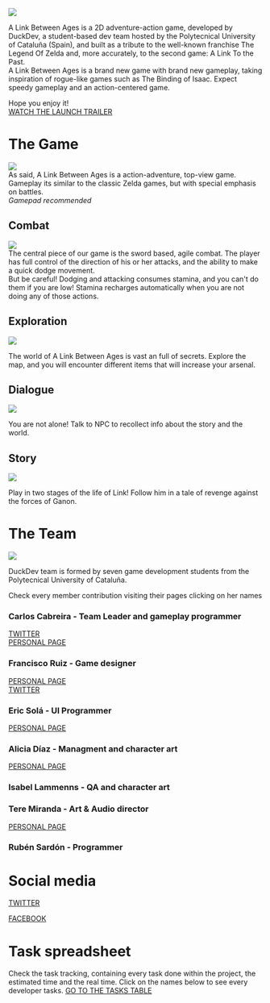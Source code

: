
![](https://fotos.subefotos.com/d1740900ec8419e126fe2dca89910b70o.png)


 A Link Between Ages is a 2D adventure-action game, developed by DuckDev, a student-based dev team hosted by the Polytecnical University of Cataluña (Spain), and built as a tribute to the well-known franchise The Legend Of Zelda and, more accurately, to the second game: A Link To the Past.   
  A Link Between Ages is a brand new game with brand new gameplay, taking inspiration of rogue-like games such as The Binding of Isaac.
  Expect speedy gameplay and an action-centered game.   
  
  Hope you enjoy it!  
  [WATCH THE LAUNCH TRAILER](https://www.youtube.com/watch?v=1zKuvson0wY&feature=youtu.be)
  
<h1> The Game </h1>   

 ![](https://fotos.subefotos.com/a771dbf63c2349ffa76e10ffff750b54o.png)   
    As said, A Link Between Ages is a action-adventure, top-view game. Gameplay its similar to the classic Zelda games, but with special emphasis on battles.  
    *Gamepad recommended*
    
<h2>Combat </h2>   

 ![](https://fotos.subefotos.com/b043f1e01de16d1a3a53f2c0e3808236o.gif)    
 The central piece of our game is the sword based, agile combat. The player has full control of the direction of his or her attacks, and the ability to make a quick dodge movement.   
 But be careful! Dodging and attacking consumes stamina, and you can't do them if you are low! Stamina recharges automatically when you are not doing any of those actions.   
 
 <h2>Exploration</h2>   
 
 ![](https://fotos.subefotos.com/382385bb9c70a8a1c16f4cde353f2089o.png)   
 
   The world of A Link Between Ages is vast an full of secrets. Explore the map, and you will encounter different items that will increase your arsenal.
   
  <h2>Dialogue</h2>      
  
   ![](https://fotos.subefotos.com/db1d48117b69d6192454137309ad8de1o.png)   
   
   You are not alone! Talk to NPC to recollect info about the story and the world.  
   
   <h2> Story </h2>
   
   ![](https://fotos.subefotos.com/7f2acaa5a13c14920ac4fae1a4c1422co.png)
   
  Play in two stages of the life of Link! Follow him in a tale of revenge against the forces of Ganon.
  
  
  
<h1> The Team </h1>   

 ![](https://fotos.subefotos.com/30828b68b34e52f156fd2e0e084d2f55o.png)   
  
 DuckDev team is formed by seven game development students from the Polytecnical University of Cataluña.
 
 
 Check every member contribution visiting their pages clicking on her names
 
 
 
<h3>Carlos Cabreira - Team Leader and gameplay programmer </h3>   

[TWITTER](https://twitter.com/carcasanchez)     
[PERSONAL PAGE](https://carcasanchez.github.io/CarlosCabreira/)
  
 
 
<h3> Francisco Ruiz - Game designer </h3>   

[PERSONAL PAGE](https://botttos.github.io/FranRuiz/)   
[TWITTER](https://twitter.com/_dd_fran)  


 
<h3> Eric Solá - UI Programmer </h3>

[PERSONAL PAGE](http://heladodepistacho.github.io/UI-Programmer/)
 
<h3> Alicia Díaz - Managment and character art </h3>



[PERSONAL PAGE](https://aliciadr.github.io/Alicia-Diaz-Riera/)
 
<h3> Isabel Lammenns - QA and character art </h3>
 
<h3> Tere Miranda - Art & Audio director </h3>

[PERSONAL PAGE](https://sunleys.github.io/Sunleys_ArtAudio/)
 
<h3> Rubén Sardón - Programmer </h3>
 
 
 
 
 
<h1> Social media</h1>  

[TWITTER](https://twitter.com/DuckDevv)

[FACEBOOK](https://es-es.facebook.com/DuckDevv/)

<h1>Task spreadsheet</h1>

Check the task tracking, containing every task done within the project, the estimated time and the real time.
Click on the names below to see every developer tasks.
[GO TO THE TASKS TABLE](https://drive.google.com/open?id=1wDSiRsOovnBoKADgMYLOYe8cL9ciBohrWiShAYju1xI)  
  


